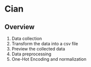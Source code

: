 # Cian

## Overview
1. Data collection
2. Transform the data into a csv file
3. Preview the collected data
4. Data preprocessing
5. One-Hot Encoding and normalization
